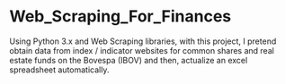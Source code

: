 # Web_Scraping_For_Finances
Using Python 3.x and Web Scraping libraries, with this project, I pretend obtain data from index / indicator websites for common shares and real estate funds on the Bovespa (IBOV) and then, actualize an excel spreadsheet automatically.

